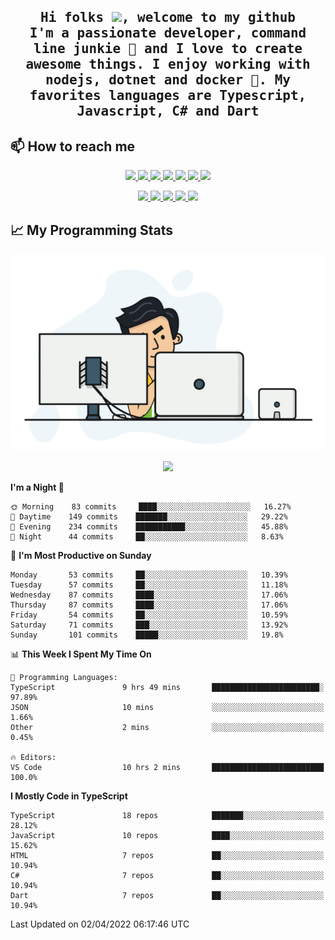 <h2 align="center">
  <samp>
  Hi folks <img src="https://user-images.githubusercontent.com/42378118/110234147-e3259600-7f4e-11eb-95be-0c4047144dea.gif" width="30">, welcome to my github
  <br/>
  I'm a passionate developer, command line junkie 🧬 and I love to create awesome things. I enjoy working with nodejs, dotnet and docker 🐳. My favorites languages are Typescript, Javascript, C# and Dart
  </samp>
</h2>

## 📫 How to reach me

<p align="center">
 <a href="https://buster95.github.io">
  <img src="https://img.shields.io/badge/buster95-%23206A5D.svg?&style=flat" />
 </a>

 <a href="https://www.linkedin.com/in/walter-corrales">
  <img src="https://img.shields.io/badge/Linkedin-%230077B5.svg?&style=flat&logo=linkedin&logoColor=white" />
 </a>

 <a href="mailto:corraleswalter@live.com">
  <img src="https://img.shields.io/badge/Microsoft-%23F65314.svg?&style=flat&logo=Microsoft" />
 </a>

 <a href="https://join.skype.com/invite/sHS1s5NqCXhJ">
  <img src="https://img.shields.io/badge/Skype-%2300AFF0.svg?&style=flat&logo=skype&logoColor=white" />
 </a>

 <a href="mailto:walter.r.corrales@gmail.com">
  <img src="https://img.shields.io/badge/Gmail-%23C14438.svg?&style=flat&logo=Gmail&logoColor=white" />
 </a>

 <a href="https://wa.me/50585154220">
  <img src="https://img.shields.io/badge/Whatsapp-%2300BFA5.svg?&style=flat&logo=Whatsapp&logoColor=white" />
 </a>

 <a href="https://t.me/KingBuster95">
  <img src="https://img.shields.io/badge/Telegram-%230088cc.svg?&style=flat&logo=Telegram&logoColor=white" />
 </a>
</p>

<p align="center">
  <a href="https://buster95.github.io">
    <img src="https://badges.pufler.dev/visits/buster95/buster95?style=flat&color=green&logo=github">
  </a>
  <a href="https://buster95.github.io">
    <img src="https://badges.pufler.dev/years/buster95?style=flat&color=green&logo=github">
  </a>
  <a href="https://buster95.github.io">
    <img src="https://badges.pufler.dev/repos/buster95?style=flat&color=green&logo=github">
  </a>
  <a href="https://buster95.github.io">
    <img src="https://badges.pufler.dev/gists/buster95?style=flat&color=green&logo=github">
  </a>
  <a href="https://buster95.github.io">
    <img src="https://badges.pufler.dev/commits/monthly/buster95?style=flat&color=green&logo=github">
  </a>
</p>

## 📈 My Programming Stats

<p align="center">
 <img src="https://github.com/buster95/buster95/blob/master/assets/coder.gif" alt="Coder GIF" style="max-width:500px">
</p>

<p align = "center">
  <img src="https://github-readme-stats.vercel.app/api?username=buster95&count_private=true&show_icons=true&theme=tokyonight&line_height=30&hide_border=true">
</p>

<!--START_SECTION:waka-->

**I'm a Night 🦉**

```text
🌞 Morning    83 commits     ████░░░░░░░░░░░░░░░░░░░░░   16.27%
🌆 Daytime    149 commits    ███████░░░░░░░░░░░░░░░░░░   29.22%
🌃 Evening    234 commits    ███████████░░░░░░░░░░░░░░   45.88%
🌙 Night      44 commits     ██░░░░░░░░░░░░░░░░░░░░░░░   8.63%

```

📅 **I'm Most Productive on Sunday**

```text
Monday       53 commits     ██░░░░░░░░░░░░░░░░░░░░░░░   10.39%
Tuesday      57 commits     ██░░░░░░░░░░░░░░░░░░░░░░░   11.18%
Wednesday    87 commits     ████░░░░░░░░░░░░░░░░░░░░░   17.06%
Thursday     87 commits     ████░░░░░░░░░░░░░░░░░░░░░   17.06%
Friday       54 commits     ██░░░░░░░░░░░░░░░░░░░░░░░   10.59%
Saturday     71 commits     ███░░░░░░░░░░░░░░░░░░░░░░   13.92%
Sunday       101 commits    █████░░░░░░░░░░░░░░░░░░░░   19.8%

```

📊 **This Week I Spent My Time On**

```text
💬 Programming Languages:
TypeScript               9 hrs 49 mins       ████████████████████████░   97.89%
JSON                     10 mins             ░░░░░░░░░░░░░░░░░░░░░░░░░   1.66%
Other                    2 mins              ░░░░░░░░░░░░░░░░░░░░░░░░░   0.45%

🔥 Editors:
VS Code                  10 hrs 2 mins       █████████████████████████   100.0%

```

**I Mostly Code in TypeScript**

```text
TypeScript               18 repos            ███████░░░░░░░░░░░░░░░░░░   28.12%
JavaScript               10 repos            ████░░░░░░░░░░░░░░░░░░░░░   15.62%
HTML                     7 repos             ██░░░░░░░░░░░░░░░░░░░░░░░   10.94%
C#                       7 repos             ██░░░░░░░░░░░░░░░░░░░░░░░   10.94%
Dart                     7 repos             ██░░░░░░░░░░░░░░░░░░░░░░░   10.94%

```

Last Updated on 02/04/2022 06:17:46 UTC

<!--END_SECTION:waka-->
